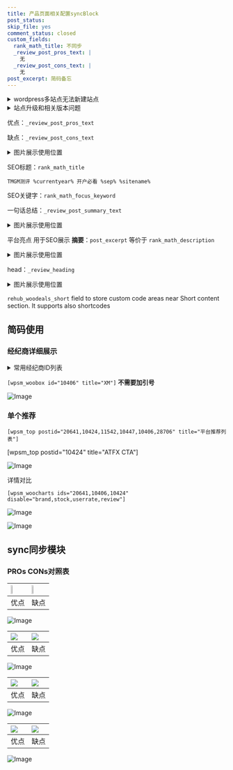 ```yaml
---
title: 产品页面相关配置syncBlock
post_status: 
skip_file: yes
comment_status: closed
custom_fields:
  rank_math_title: 不同步
  _review_post_pros_text: |
    无
  _review_post_cons_text: |
    无
post_excerpt: 简码备忘
---
```

<details><summary>wordpress多站点无法新建站点</summary>

<li>和报错需要清理cookies一样的原因</li>
<li>wp-config.php里面<code>define( 'SUBDOMAIN_INSTALL', false );//子域名安装</code></li>
<li>新建子站点是用<code>define( 'SUBDOMAIN_INSTALL', true);//子域名安装</code> 完成以后，改成<code>false</code></li>
</details>

<details><summary>站点升级和相关版本问题</summary>

<p>wordpress：5.9.9
woocommerce：7.5.1
出现问题的地方：主题选项里面>><strong>Product layout >>compact style</strong></p>
<p>如何出现没有用过的字段 导致无法保存。先导出配置 然后进行修改，后面再次恢复即可。</p>
<p>出现部分字段无法显示时，需要返回默认布局后，对产品进行保存就好了。</p>
<p></p>
</details>

优点：`_review_post_pros_text`

缺点：`_review_post_cons_text`

<details><summary>图片展示使用位置</summary>

<img src="https://prod-files-secure.s3.us-west-2.amazonaws.com/39ed1227-6d7d-4570-be36-9ccd4a2c4241/f51d3d83-55d4-4bdf-9604-f37ec77ab556/Untitled.png?X-Amz-Algorithm=AWS4-HMAC-SHA256&X-Amz-Content-Sha256=UNSIGNED-PAYLOAD&X-Amz-Credential=ASIAZI2LB466QL2WNF6H%2F20250607%2Fus-west-2%2Fs3%2Faws4_request&X-Amz-Date=20250607T045517Z&X-Amz-Expires=3600&X-Amz-Security-Token=IQoJb3JpZ2luX2VjEJP%2F%2F%2F%2F%2F%2F%2F%2F%2F%2FwEaCXVzLXdlc3QtMiJHMEUCIQC%2F6LOdOMcLzR%2BDUFBWqu%2BoS6rlC07hViQuiuVFuKG%2F9gIgLmm1v1Vusa7YTjVUxlJQlppAzJWIAgmvR76WDL0yq4Eq%2FwMIbBAAGgw2Mzc0MjMxODM4MDUiDB07igKLnTL04X%2BWhircA%2Fw%2BtxVkUMKoBBt2zg14CvwYFQcuiVA5Ru%2FmOpNkzk0JyitD8srOzzLtYHD741fnIuZEXziuLmI%2BPI7mawzXekhxg5XffmpzhvAxeHbx9Tnvc%2BnL9FsZy7f%2FBVqkdjPh8hceELyQpRmo76FYj2Mug380WyjaA%2B5aoILk9b72lwZ8QeCFDx5ePRoe0MKl09KDfZADB6jBgBb%2FTSkAznXTt9t40jMqDy1MHvRIeIzgZbhmHKyBAIBVYnTBy6DOscNUggLyCAcPbr%2B8qcOgmjpDV%2Fw9BHQ0bIWek%2BdQ%2FttVGreR4ztk8feFjqylW2%2BYHbqHfscG3ZKLf6V8rJRC92HTushhL5FreBKB%2FYExltp2ULty0RrgX3blR6%2BfzFfTe1cpiw4VdNLWcRLuMKFLGwDwTPb5eKyUDdfGUj7LidI8EdnH9z06UtSRhssanXj%2F%2BVjYPoJ5GODAwnCf%2BXnmmbOc9Kq4sByJiuq5K%2F13KNYyT0fH9J4RGtB59w0GwkSjDwreuqFQ1kWJ4XPDyzNXhhNDaFL%2Fp%2F9esDVqla4vVsX3T6U8vxXfBqVWzJGG87pfHozxJmnQOv7SH6yXLzGKjEIUuuLKp1p2ayUTmj6x3nm2GWNpQg%2F1tmcPJ2v5JNPdMLXXjsIGOqUBYR3Mh8vGeL8JLNNFq%2FxA4Yy1MC4qqEhzrFuJt2DIBHL2vtP%2BCEDIb6bJx8tCX%2Bjod9Gk4N9ZEfNd5YDGUmeqOHI0a95gnn4U6QxNyP6y66QxSLSZQdI3CXMGKSNWEhSPqbqt%2BBveoThMAc3IRaB5eg9oXdiDOsnpCL1MpzNuw%2FbUBYJTOxfFefSJC%2F5D4dXNQ2m0CKzH1mAUOOib0%2FZ3SYgH6ckD&X-Amz-Signature=72480e86f329912cb8f0ea5566c51a659f9bfba937dc62f058dc5fb559100282&X-Amz-SignedHeaders=host&x-id=GetObject" alt="Image">
</details>

SEO标题：`rank_math_title`

`TMGM测评 %currentyear% 开户必看 %sep% %sitename%`

SEO关键字：`rank_math_focus_keyword`

一句话总结：`_review_post_summary_text`

<details><summary>图片展示使用位置</summary>

<img src="https://prod-files-secure.s3.us-west-2.amazonaws.com/39ed1227-6d7d-4570-be36-9ccd4a2c4241/4b96a922-296c-4f4e-8630-d1c870cbce01/Untitled.png?X-Amz-Algorithm=AWS4-HMAC-SHA256&X-Amz-Content-Sha256=UNSIGNED-PAYLOAD&X-Amz-Credential=ASIAZI2LB4667ZUOHLZR%2F20250607%2Fus-west-2%2Fs3%2Faws4_request&X-Amz-Date=20250607T045518Z&X-Amz-Expires=3600&X-Amz-Security-Token=IQoJb3JpZ2luX2VjEJP%2F%2F%2F%2F%2F%2F%2F%2F%2F%2FwEaCXVzLXdlc3QtMiJHMEUCIFkmgqJGRO%2F3HVufWMhtO2V2XG32VhOnQdLIOmqwas%2BlAiEAvjBmIZwlsyucJy7L3Bgki%2BXEycehGcgJWfHfG3eSkYAq%2FwMIbBAAGgw2Mzc0MjMxODM4MDUiDGgv7Gwv1CxgxbR2HSrcA2B3qRmY70QPD%2BmvOa1F9k5zJDfkHUmtE9nFcwT%2FMV19%2FxVmJ%2BbG2LoecfHvc5tIrrVCIb7WAK7fKaK9rx9hd9s%2F%2BguLYfDrphnZA3yHw2nGNa6nyxrQKQlu6sEVWPSAiTBu3KLVn7bj7IWwx9u2jkiqEXorKdUderf8BeJnO0qNX07xfaaJgy3e%2By3fKX8FAMYHLw9qwYQJDfjFQRvAHF8obDIP7NoGmPoCk9H4HU1fwVXqW2r3XgFtSK9lqwLNnpKZz%2B5qJyV4fVbx9sUxboAgQ%2Bx0R4zrBLtOmA%2Fydx10jlyedVh15JJr1PXp0%2BW5jIL2qhQH0W%2Fv41Dvplfr1T2Z7NeR5c97aLLLAritY1gzZl9%2FZFlAohc8J049hyqDwwPWk5H3dI4Ghp1xZ5eE38lsub3V6QxhwVNXCSIP%2BkojtCZmuao8M2xCy%2FoNr59HQSl6XCOsO86pJqH%2FPj4L14aq%2F%2Fy%2BdQ8GUjnyqmyvhenAaJDlYsF1HHSECkAhXpkdaBXATU9gH2JpWVsHADhJ31fKV33mCmkxKPhNV8g50jyB%2Bjz8NJZI56hGyWqYEckIufst0UHXjdvE0ZWMwQMzJkH901PhL7b1aCefHi9iPJ7pmIjRSXQcrTN%2FGC5TMIjXjsIGOqUBxg1z30Uz3B8UCKqP5ktV28SReCivnfIwl%2FeyKfRrKPcYY5qldbXbrzYGsKmYRUXc98PMFg9e22%2FurzDJ89v6stx%2B7oZi7z5LTEZVxKDfXQS9FFiQU6IpStXWipl64L6jAAjdyoCo2HU%2FkSPScZ3POv1ORUBucw4JK2SsQqSlMP4P%2BwCc9qmQpMNHC%2B1tLmWlz2vwwvIdaQ83qRV8ogEh6nF4wPrd&X-Amz-Signature=8463e1df9030111f5490048e810b887ef96e1f91b321fed725e384a0c95a6410&X-Amz-SignedHeaders=host&x-id=GetObject" alt="Image">
</details>

平台亮点 用于SEO展示 **摘要**：`post_excerpt`  等价于 `rank_math_description`

<details><summary>图片展示使用位置</summary>

<img src="https://prod-files-secure.s3.us-west-2.amazonaws.com/39ed1227-6d7d-4570-be36-9ccd4a2c4241/1ee11f63-b60a-4dfe-a7a7-d58ff23b5d88/Untitled.png?X-Amz-Algorithm=AWS4-HMAC-SHA256&X-Amz-Content-Sha256=UNSIGNED-PAYLOAD&X-Amz-Credential=ASIAZI2LB4663DDYWKEC%2F20250607%2Fus-west-2%2Fs3%2Faws4_request&X-Amz-Date=20250607T045518Z&X-Amz-Expires=3600&X-Amz-Security-Token=IQoJb3JpZ2luX2VjEJP%2F%2F%2F%2F%2F%2F%2F%2F%2F%2FwEaCXVzLXdlc3QtMiJGMEQCICXGx77i20DXWn37G3NPL%2Fg8RC0Xu1DHvfA41YEd1Vh9AiAqD2rw%2FZ6ImlKTt2FChCYOVlLGFgD8mLiz8n9ttarN7yr%2FAwhsEAAaDDYzNzQyMzE4MzgwNSIMWPpyxb%2BMaxHveLuhKtwDXoCZ0npGzind8XIOJQJt5HJqZ%2FcwSWpixVaSLFjcLZ0d7hO3d%2FOV2SMZbqgOIms0x2YQecfKsK5MfgdDCpWBtQ7Wlv5WbEiTaD95n1aj0k5UM0hpYy0SQ%2BqCN0bcFOV7n%2Fb6RaXl6l0UfLXrt%2Frhyz5tDDUlpu%2FFtBvrB%2FSTfBE2xAnipniPbAxHL4Kqnp3hhrR0C7hkPSm6Vb08zLtq3w%2BTDuyw2muNDOCSleXVR4RLAZuyaT6NayfVGrFmmNXTDJ4KiYxyXS7RGBr%2BZczt8XvDqO8%2BZVwFmGD5J6Qdgqr%2Fk8bzwqUCFjpy%2FxVqKNCI4GhYLnq1xO28NnZOD8xO9lkw3SdDTlG%2Bejw13WN8bEU4zFmy8ybMvd0bOmBWfnfVW%2BtJAHJ49S6iqhgWquSnFj5sDwFveB3AwO4CkNQ3wJyJF1ARZAylPDE4DMQS%2FLwe4yaPQbnqtJ0m8S3TymK03T1nphT6tVGYrdUOwYULDKh94bPz7M%2Fwu9%2BO3swCWKesMNmMVTDpEJ5GroBXp5z2%2FJMPtNU859KN33c5C54wWr3czrpX2idZLZjLHYjIHcTpIuI6MxFwmfkZ2Fvnu3AY6XC1kY%2FFMqf9PuqfgGpHwIXYbDkzSoRootX1bzww%2BtaOwgY6pgEO9bFKerqixdc7zDOwzsFQ5M40PgJrSPuka5CUA2bCtHbz9L2T%2FBbvrYJyOmIBD5mlg5HHo61vSm6Qs8jOw9XEXfwogQP4G7nlBmw8MaiFK0mtddA9W%2BCopK%2FWjyVWZyQ%2B%2F4oHMmyoP6ApyfAC1Asf3nyuibvIfhKbZxAZUDxeuHSbkyC%2Fb%2FJuhsAwzIyA%2F6sB%2FXzPSAGAD2jEhYXYjhai6rDYpo2v&X-Amz-Signature=ce7b9b3b3ac9592d5309f8d7ad491fe14c0d5ee944b5a7c32454f83da10cde9b&X-Amz-SignedHeaders=host&x-id=GetObject" alt="Image">
<img src="https://prod-files-secure.s3.us-west-2.amazonaws.com/39ed1227-6d7d-4570-be36-9ccd4a2c4241/ad4118b5-78d8-4fbe-801e-3b29b5d99c01/Untitled.png?X-Amz-Algorithm=AWS4-HMAC-SHA256&X-Amz-Content-Sha256=UNSIGNED-PAYLOAD&X-Amz-Credential=ASIAZI2LB4663DDYWKEC%2F20250607%2Fus-west-2%2Fs3%2Faws4_request&X-Amz-Date=20250607T045518Z&X-Amz-Expires=3600&X-Amz-Security-Token=IQoJb3JpZ2luX2VjEJP%2F%2F%2F%2F%2F%2F%2F%2F%2F%2FwEaCXVzLXdlc3QtMiJGMEQCICXGx77i20DXWn37G3NPL%2Fg8RC0Xu1DHvfA41YEd1Vh9AiAqD2rw%2FZ6ImlKTt2FChCYOVlLGFgD8mLiz8n9ttarN7yr%2FAwhsEAAaDDYzNzQyMzE4MzgwNSIMWPpyxb%2BMaxHveLuhKtwDXoCZ0npGzind8XIOJQJt5HJqZ%2FcwSWpixVaSLFjcLZ0d7hO3d%2FOV2SMZbqgOIms0x2YQecfKsK5MfgdDCpWBtQ7Wlv5WbEiTaD95n1aj0k5UM0hpYy0SQ%2BqCN0bcFOV7n%2Fb6RaXl6l0UfLXrt%2Frhyz5tDDUlpu%2FFtBvrB%2FSTfBE2xAnipniPbAxHL4Kqnp3hhrR0C7hkPSm6Vb08zLtq3w%2BTDuyw2muNDOCSleXVR4RLAZuyaT6NayfVGrFmmNXTDJ4KiYxyXS7RGBr%2BZczt8XvDqO8%2BZVwFmGD5J6Qdgqr%2Fk8bzwqUCFjpy%2FxVqKNCI4GhYLnq1xO28NnZOD8xO9lkw3SdDTlG%2Bejw13WN8bEU4zFmy8ybMvd0bOmBWfnfVW%2BtJAHJ49S6iqhgWquSnFj5sDwFveB3AwO4CkNQ3wJyJF1ARZAylPDE4DMQS%2FLwe4yaPQbnqtJ0m8S3TymK03T1nphT6tVGYrdUOwYULDKh94bPz7M%2Fwu9%2BO3swCWKesMNmMVTDpEJ5GroBXp5z2%2FJMPtNU859KN33c5C54wWr3czrpX2idZLZjLHYjIHcTpIuI6MxFwmfkZ2Fvnu3AY6XC1kY%2FFMqf9PuqfgGpHwIXYbDkzSoRootX1bzww%2BtaOwgY6pgEO9bFKerqixdc7zDOwzsFQ5M40PgJrSPuka5CUA2bCtHbz9L2T%2FBbvrYJyOmIBD5mlg5HHo61vSm6Qs8jOw9XEXfwogQP4G7nlBmw8MaiFK0mtddA9W%2BCopK%2FWjyVWZyQ%2B%2F4oHMmyoP6ApyfAC1Asf3nyuibvIfhKbZxAZUDxeuHSbkyC%2Fb%2FJuhsAwzIyA%2F6sB%2FXzPSAGAD2jEhYXYjhai6rDYpo2v&X-Amz-Signature=757302e34ea715ce48d6c04e1cbe38ffb65192eda6d11f582897603c2d751f8b&X-Amz-SignedHeaders=host&x-id=GetObject" alt="Image">
<img src="https://prod-files-secure.s3.us-west-2.amazonaws.com/39ed1227-6d7d-4570-be36-9ccd4a2c4241/a38cf7c9-a79c-4b64-9e94-13589fe0758b/Untitled.png?X-Amz-Algorithm=AWS4-HMAC-SHA256&X-Amz-Content-Sha256=UNSIGNED-PAYLOAD&X-Amz-Credential=ASIAZI2LB4663DDYWKEC%2F20250607%2Fus-west-2%2Fs3%2Faws4_request&X-Amz-Date=20250607T045518Z&X-Amz-Expires=3600&X-Amz-Security-Token=IQoJb3JpZ2luX2VjEJP%2F%2F%2F%2F%2F%2F%2F%2F%2F%2FwEaCXVzLXdlc3QtMiJGMEQCICXGx77i20DXWn37G3NPL%2Fg8RC0Xu1DHvfA41YEd1Vh9AiAqD2rw%2FZ6ImlKTt2FChCYOVlLGFgD8mLiz8n9ttarN7yr%2FAwhsEAAaDDYzNzQyMzE4MzgwNSIMWPpyxb%2BMaxHveLuhKtwDXoCZ0npGzind8XIOJQJt5HJqZ%2FcwSWpixVaSLFjcLZ0d7hO3d%2FOV2SMZbqgOIms0x2YQecfKsK5MfgdDCpWBtQ7Wlv5WbEiTaD95n1aj0k5UM0hpYy0SQ%2BqCN0bcFOV7n%2Fb6RaXl6l0UfLXrt%2Frhyz5tDDUlpu%2FFtBvrB%2FSTfBE2xAnipniPbAxHL4Kqnp3hhrR0C7hkPSm6Vb08zLtq3w%2BTDuyw2muNDOCSleXVR4RLAZuyaT6NayfVGrFmmNXTDJ4KiYxyXS7RGBr%2BZczt8XvDqO8%2BZVwFmGD5J6Qdgqr%2Fk8bzwqUCFjpy%2FxVqKNCI4GhYLnq1xO28NnZOD8xO9lkw3SdDTlG%2Bejw13WN8bEU4zFmy8ybMvd0bOmBWfnfVW%2BtJAHJ49S6iqhgWquSnFj5sDwFveB3AwO4CkNQ3wJyJF1ARZAylPDE4DMQS%2FLwe4yaPQbnqtJ0m8S3TymK03T1nphT6tVGYrdUOwYULDKh94bPz7M%2Fwu9%2BO3swCWKesMNmMVTDpEJ5GroBXp5z2%2FJMPtNU859KN33c5C54wWr3czrpX2idZLZjLHYjIHcTpIuI6MxFwmfkZ2Fvnu3AY6XC1kY%2FFMqf9PuqfgGpHwIXYbDkzSoRootX1bzww%2BtaOwgY6pgEO9bFKerqixdc7zDOwzsFQ5M40PgJrSPuka5CUA2bCtHbz9L2T%2FBbvrYJyOmIBD5mlg5HHo61vSm6Qs8jOw9XEXfwogQP4G7nlBmw8MaiFK0mtddA9W%2BCopK%2FWjyVWZyQ%2B%2F4oHMmyoP6ApyfAC1Asf3nyuibvIfhKbZxAZUDxeuHSbkyC%2Fb%2FJuhsAwzIyA%2F6sB%2FXzPSAGAD2jEhYXYjhai6rDYpo2v&X-Amz-Signature=e4b406c8862835db08349e26bc7d6b6eee01c108d4bbeffd5cc25adb745bafea&X-Amz-SignedHeaders=host&x-id=GetObject" alt="Image">
<img src="https://prod-files-secure.s3.us-west-2.amazonaws.com/39ed1227-6d7d-4570-be36-9ccd4a2c4241/7da6fc1e-d2ac-42ae-8c75-cb5749aa18f6/Untitled.png?X-Amz-Algorithm=AWS4-HMAC-SHA256&X-Amz-Content-Sha256=UNSIGNED-PAYLOAD&X-Amz-Credential=ASIAZI2LB4663DDYWKEC%2F20250607%2Fus-west-2%2Fs3%2Faws4_request&X-Amz-Date=20250607T045518Z&X-Amz-Expires=3600&X-Amz-Security-Token=IQoJb3JpZ2luX2VjEJP%2F%2F%2F%2F%2F%2F%2F%2F%2F%2FwEaCXVzLXdlc3QtMiJGMEQCICXGx77i20DXWn37G3NPL%2Fg8RC0Xu1DHvfA41YEd1Vh9AiAqD2rw%2FZ6ImlKTt2FChCYOVlLGFgD8mLiz8n9ttarN7yr%2FAwhsEAAaDDYzNzQyMzE4MzgwNSIMWPpyxb%2BMaxHveLuhKtwDXoCZ0npGzind8XIOJQJt5HJqZ%2FcwSWpixVaSLFjcLZ0d7hO3d%2FOV2SMZbqgOIms0x2YQecfKsK5MfgdDCpWBtQ7Wlv5WbEiTaD95n1aj0k5UM0hpYy0SQ%2BqCN0bcFOV7n%2Fb6RaXl6l0UfLXrt%2Frhyz5tDDUlpu%2FFtBvrB%2FSTfBE2xAnipniPbAxHL4Kqnp3hhrR0C7hkPSm6Vb08zLtq3w%2BTDuyw2muNDOCSleXVR4RLAZuyaT6NayfVGrFmmNXTDJ4KiYxyXS7RGBr%2BZczt8XvDqO8%2BZVwFmGD5J6Qdgqr%2Fk8bzwqUCFjpy%2FxVqKNCI4GhYLnq1xO28NnZOD8xO9lkw3SdDTlG%2Bejw13WN8bEU4zFmy8ybMvd0bOmBWfnfVW%2BtJAHJ49S6iqhgWquSnFj5sDwFveB3AwO4CkNQ3wJyJF1ARZAylPDE4DMQS%2FLwe4yaPQbnqtJ0m8S3TymK03T1nphT6tVGYrdUOwYULDKh94bPz7M%2Fwu9%2BO3swCWKesMNmMVTDpEJ5GroBXp5z2%2FJMPtNU859KN33c5C54wWr3czrpX2idZLZjLHYjIHcTpIuI6MxFwmfkZ2Fvnu3AY6XC1kY%2FFMqf9PuqfgGpHwIXYbDkzSoRootX1bzww%2BtaOwgY6pgEO9bFKerqixdc7zDOwzsFQ5M40PgJrSPuka5CUA2bCtHbz9L2T%2FBbvrYJyOmIBD5mlg5HHo61vSm6Qs8jOw9XEXfwogQP4G7nlBmw8MaiFK0mtddA9W%2BCopK%2FWjyVWZyQ%2B%2F4oHMmyoP6ApyfAC1Asf3nyuibvIfhKbZxAZUDxeuHSbkyC%2Fb%2FJuhsAwzIyA%2F6sB%2FXzPSAGAD2jEhYXYjhai6rDYpo2v&X-Amz-Signature=55e074353ad702911cf5f53a622627f7ddacc377bb7c67a3d63309fa5ffaebe3&X-Amz-SignedHeaders=host&x-id=GetObject" alt="Image">
<img src="https://prod-files-secure.s3.us-west-2.amazonaws.com/39ed1227-6d7d-4570-be36-9ccd4a2c4241/7e97f40a-eaee-47f5-b2f9-475f96808fa7/Untitled.png?X-Amz-Algorithm=AWS4-HMAC-SHA256&X-Amz-Content-Sha256=UNSIGNED-PAYLOAD&X-Amz-Credential=ASIAZI2LB4663DDYWKEC%2F20250607%2Fus-west-2%2Fs3%2Faws4_request&X-Amz-Date=20250607T045518Z&X-Amz-Expires=3600&X-Amz-Security-Token=IQoJb3JpZ2luX2VjEJP%2F%2F%2F%2F%2F%2F%2F%2F%2F%2FwEaCXVzLXdlc3QtMiJGMEQCICXGx77i20DXWn37G3NPL%2Fg8RC0Xu1DHvfA41YEd1Vh9AiAqD2rw%2FZ6ImlKTt2FChCYOVlLGFgD8mLiz8n9ttarN7yr%2FAwhsEAAaDDYzNzQyMzE4MzgwNSIMWPpyxb%2BMaxHveLuhKtwDXoCZ0npGzind8XIOJQJt5HJqZ%2FcwSWpixVaSLFjcLZ0d7hO3d%2FOV2SMZbqgOIms0x2YQecfKsK5MfgdDCpWBtQ7Wlv5WbEiTaD95n1aj0k5UM0hpYy0SQ%2BqCN0bcFOV7n%2Fb6RaXl6l0UfLXrt%2Frhyz5tDDUlpu%2FFtBvrB%2FSTfBE2xAnipniPbAxHL4Kqnp3hhrR0C7hkPSm6Vb08zLtq3w%2BTDuyw2muNDOCSleXVR4RLAZuyaT6NayfVGrFmmNXTDJ4KiYxyXS7RGBr%2BZczt8XvDqO8%2BZVwFmGD5J6Qdgqr%2Fk8bzwqUCFjpy%2FxVqKNCI4GhYLnq1xO28NnZOD8xO9lkw3SdDTlG%2Bejw13WN8bEU4zFmy8ybMvd0bOmBWfnfVW%2BtJAHJ49S6iqhgWquSnFj5sDwFveB3AwO4CkNQ3wJyJF1ARZAylPDE4DMQS%2FLwe4yaPQbnqtJ0m8S3TymK03T1nphT6tVGYrdUOwYULDKh94bPz7M%2Fwu9%2BO3swCWKesMNmMVTDpEJ5GroBXp5z2%2FJMPtNU859KN33c5C54wWr3czrpX2idZLZjLHYjIHcTpIuI6MxFwmfkZ2Fvnu3AY6XC1kY%2FFMqf9PuqfgGpHwIXYbDkzSoRootX1bzww%2BtaOwgY6pgEO9bFKerqixdc7zDOwzsFQ5M40PgJrSPuka5CUA2bCtHbz9L2T%2FBbvrYJyOmIBD5mlg5HHo61vSm6Qs8jOw9XEXfwogQP4G7nlBmw8MaiFK0mtddA9W%2BCopK%2FWjyVWZyQ%2B%2F4oHMmyoP6ApyfAC1Asf3nyuibvIfhKbZxAZUDxeuHSbkyC%2Fb%2FJuhsAwzIyA%2F6sB%2FXzPSAGAD2jEhYXYjhai6rDYpo2v&X-Amz-Signature=fe3fe2d3ea8aa52e3b3d415a499c52654f7e6a965787c51efabece5b7a1ca8cb&X-Amz-SignedHeaders=host&x-id=GetObject" alt="Image">
</details>

head：`_review_heading`

<details><summary>图片展示使用位置</summary>

<img src="https://prod-files-secure.s3.us-west-2.amazonaws.com/39ed1227-6d7d-4570-be36-9ccd4a2c4241/3a4650ad-9887-415c-889a-edd51fa54f27/Untitled.png?X-Amz-Algorithm=AWS4-HMAC-SHA256&X-Amz-Content-Sha256=UNSIGNED-PAYLOAD&X-Amz-Credential=ASIAZI2LB466THOYVK7K%2F20250607%2Fus-west-2%2Fs3%2Faws4_request&X-Amz-Date=20250607T045519Z&X-Amz-Expires=3600&X-Amz-Security-Token=IQoJb3JpZ2luX2VjEJP%2F%2F%2F%2F%2F%2F%2F%2F%2F%2FwEaCXVzLXdlc3QtMiJHMEUCIQDztR4vzhA%2FTvZnaBKv0K7pU%2FFHSxpWlgApkc%2F4tHl3ZAIgOIq1ZC%2BzDz7wh7LezRcAPdbfrr3kMxcJf8shv9MW8wkq%2FwMIbBAAGgw2Mzc0MjMxODM4MDUiDMtjhLJTYLgA3V7xfSrcAz5fuVWhPXBX8ck2e2bX2WSV%2Bk6qAZU7S4rjoetFvWMV3yZgz4nA%2Br8sjG3E3nhqKNI3v9eV2%2FOHU4qG6KGZ8A22HA2WNB7s095wbMq71NRILp0WRZWu8cXkdsN2UcgyrZLg5gzLcYyYKmAbNZr3g8B%2FBxh6xE7eAkRMePG4VfD7nfmuJ%2BCk0kddXl4AQpzbHbrhphVSm%2BOMbebrF0%2BATJ8g5nkfcHjHwWs%2F%2BoMIdlPXfCywUbL28E0AZxaDwwWWS8l%2BsgQutebOdVdZB80LmyN5PAxNetV53dNA8e%2FdvVywR8M%2B0GCzG2W4H62NFK%2FD8A3uuVVHfeBYDayHM8E609DjSYPRHxcQ87vtz%2Fcf%2B4fBDXikNvb0mIjrL%2ByOyQJfnh%2FzumQNOSIgoEAJ6VPr8MRaFXiKH3kcaZmSOEfNs2J%2Bv8hJN6A%2BKStr2%2FYwlTC0sY3VPV2WHAU6BOeZo8zRoh38yI85GLAyjhgfTZ6yat6ApdyhwvQx9NqVnYirLzyAx%2FF%2FRMDBa%2BC9GLMUD8zuH2ktlZ1fMIKc2f5cupMemwmz%2B4ji7cKVoZsGPx2LtqZPzwvp18lb6LJ%2ByV6BJYICeEew%2BFnK%2FCGa5LuGXy85DzJBpRt9B7%2FqLpEdSUEvMPrWjsIGOqUByiYMJ1hfksFt%2FD1i4g3QSOke5anIet%2BD3iA9A4SflMDczNA1GSjKx3zbG8ms%2FrB99ygkzC%2BwWfsy5d%2Fm%2BJgqsTIjaWMv1VIfjdrOhvkE0GOR2Ls1my5Kw4BMNzCl8n3AJjkdyNB9xeQOtLdN0N1zsVHXvKGr6gHjyJK0jfOwABuT2tMb9n40tKI8FfdY1nAeN1rKoIUgvDZ4wXJVyim07FVRuvMe&X-Amz-Signature=71e773e72e1693561e891918bc0178887c299463465e274782fa9e9b9b5a08e0&X-Amz-SignedHeaders=host&x-id=GetObject" alt="Image">
</details>

`rehub_woodeals_short`	field to store custom code areas near Short content section. It supports also shortcodes



## 简码使用

### 经纪商详细展示

<details><summary>常用经纪商ID列表</summary>

<pre><code class="php">嘉盛 ===> 20641  [wpsm_woobox id="20641" title="嘉盛"]
易信easymarkets ===> 11542  [wpsm_woobox id="11542" title="易信easymarkets"]
ATFX外汇 ===> 10424  [wpsm_woobox id="10424" title="ATFX"]
XM ===> 10406  [wpsm_woobox id="10406" title="XM"]
TMGM ===> 29622  [wpsm_woobox id="29622" title="TMGM"]
HYCM ===> 10447  [wpsm_woobox id="10447" title="HYCM"]
fpmarkets澳福外汇 ===> 20639  [wpsm_woobox id="20639" title="fpmarkets澳福外汇"]</code></pre>
</details>

`[wpsm_woobox id="10406" title="XM"]` **不需要加引号**

![Image](https://prod-files-secure.s3.us-west-2.amazonaws.com/39ed1227-6d7d-4570-be36-9ccd4a2c4241/4f898f9d-0fa7-4e43-acd3-ac6bc7be575a/Untitled.png?X-Amz-Algorithm=AWS4-HMAC-SHA256&X-Amz-Content-Sha256=UNSIGNED-PAYLOAD&X-Amz-Credential=ASIAZI2LB466VCZJ2GPR%2F20250607%2Fus-west-2%2Fs3%2Faws4_request&X-Amz-Date=20250607T045516Z&X-Amz-Expires=3600&X-Amz-Security-Token=IQoJb3JpZ2luX2VjEJT%2F%2F%2F%2F%2F%2F%2F%2F%2F%2FwEaCXVzLXdlc3QtMiJGMEQCIFnxUr3FGM%2FtebQJJbe93Oh0s3LfLpO7AuzPYvV8oGeeAiBw0A0qVjm%2Fqn31EUZOYD%2BS8oBvHc4eC0UJpD9A95MGpCr%2FAwhtEAAaDDYzNzQyMzE4MzgwNSIM6AAprhl0oPf0Q7nnKtwDuif0urm2y1uA%2BuitHPn3EGHe4ur2elMVHfGZiigdzMzmVDKE8CyMXqCX%2FX1e4vtUF%2BI22ek1IC7yZC3S8VzJ9Bv%2FLPCqQMf16%2FsCi3e9oNAGnQp6bK0BThzNS0gMm9dSmuH9Pg9KsxSs4MTBXww%2FOIbkm%2Fy%2Bobhx28lojYzPrgwQJY9IUo01xhZ3kXhV%2FN5K0j27fqfKIUnsxJHVIGi1D%2Bq28Ld0eASXYug3CXKT0MzhTpXXL3a5bwnEK9UFbXHsG%2BHb4nLE3m5Ep2R84DVpIU720IO3BDVdF4WOU%2BzMtdm0xwTZ3qJBpnq%2BF79h9cO2pLpS9yRKmd5Nttw24Xf49wpJsVu9Nshzs8fcOCL3%2FGJfQQ4Qsi%2BOdEtwZrG0U4bsCY7G4Tz%2FUmyDAIgu3Po3daEwqUT3LjbPZFlZxF6XxbpFvNlnE4JQDyZo8VCZZTxlqtIfRnySUzj%2FpCoq8N0yYRCHoIDu%2FwjSGZAlqBEqCzhEiLww7TfConjW8cHn%2FO5%2FBED1uTAMJlVDKOQ5jlcCOg9bu8VjPvp7wHTVsDeda1GjN0YReERT2rxDWSPZRYVHy88wnuIKg1mMPReXgwdFEliHhXSetmZgEms6S1vl7L9DSzkrROLIiyXzSOwwxOWOwgY6pgGp27G1D0v92WUQq%2BaPo9PbHSR%2BVdpoDJ5JGhqpGsgMZJF8RShSFxO7HjYPzwmHJLdM0%2B04YrZSeoI2MY%2BtjfWGh0NFjZkgPeXRce9LP6ZUcLhJtb%2BCSfxexv2u3PE1BKudtLR%2F5%2FqDL%2FRKmxiDUthzrFk6e6i2tdrWdPYF2vPkvMumlmF7fw8LNj8MTa70fSr1nHjNFjYUyZqMFq2mpmiPBfiqy1Ne&X-Amz-Signature=a22eb91ee0b78548eb16c37f8182f1bb21598df55b7edc74f18d748160b1bd45&X-Amz-SignedHeaders=host&x-id=GetObject)

### 单个推荐
`[wpsm_top postid="20641,10424,11542,10447,10406,28706" title="平台推荐列表"]`

[wpsm_top postid="10424" title="ATFX CTA"]

![Image](https://prod-files-secure.s3.us-west-2.amazonaws.com/39ed1227-6d7d-4570-be36-9ccd4a2c4241/5ac620dc-51a8-48b6-b55d-91f47299193c/Untitled.png?X-Amz-Algorithm=AWS4-HMAC-SHA256&X-Amz-Content-Sha256=UNSIGNED-PAYLOAD&X-Amz-Credential=ASIAZI2LB466VCZJ2GPR%2F20250607%2Fus-west-2%2Fs3%2Faws4_request&X-Amz-Date=20250607T045516Z&X-Amz-Expires=3600&X-Amz-Security-Token=IQoJb3JpZ2luX2VjEJT%2F%2F%2F%2F%2F%2F%2F%2F%2F%2FwEaCXVzLXdlc3QtMiJGMEQCIFnxUr3FGM%2FtebQJJbe93Oh0s3LfLpO7AuzPYvV8oGeeAiBw0A0qVjm%2Fqn31EUZOYD%2BS8oBvHc4eC0UJpD9A95MGpCr%2FAwhtEAAaDDYzNzQyMzE4MzgwNSIM6AAprhl0oPf0Q7nnKtwDuif0urm2y1uA%2BuitHPn3EGHe4ur2elMVHfGZiigdzMzmVDKE8CyMXqCX%2FX1e4vtUF%2BI22ek1IC7yZC3S8VzJ9Bv%2FLPCqQMf16%2FsCi3e9oNAGnQp6bK0BThzNS0gMm9dSmuH9Pg9KsxSs4MTBXww%2FOIbkm%2Fy%2Bobhx28lojYzPrgwQJY9IUo01xhZ3kXhV%2FN5K0j27fqfKIUnsxJHVIGi1D%2Bq28Ld0eASXYug3CXKT0MzhTpXXL3a5bwnEK9UFbXHsG%2BHb4nLE3m5Ep2R84DVpIU720IO3BDVdF4WOU%2BzMtdm0xwTZ3qJBpnq%2BF79h9cO2pLpS9yRKmd5Nttw24Xf49wpJsVu9Nshzs8fcOCL3%2FGJfQQ4Qsi%2BOdEtwZrG0U4bsCY7G4Tz%2FUmyDAIgu3Po3daEwqUT3LjbPZFlZxF6XxbpFvNlnE4JQDyZo8VCZZTxlqtIfRnySUzj%2FpCoq8N0yYRCHoIDu%2FwjSGZAlqBEqCzhEiLww7TfConjW8cHn%2FO5%2FBED1uTAMJlVDKOQ5jlcCOg9bu8VjPvp7wHTVsDeda1GjN0YReERT2rxDWSPZRYVHy88wnuIKg1mMPReXgwdFEliHhXSetmZgEms6S1vl7L9DSzkrROLIiyXzSOwwxOWOwgY6pgGp27G1D0v92WUQq%2BaPo9PbHSR%2BVdpoDJ5JGhqpGsgMZJF8RShSFxO7HjYPzwmHJLdM0%2B04YrZSeoI2MY%2BtjfWGh0NFjZkgPeXRce9LP6ZUcLhJtb%2BCSfxexv2u3PE1BKudtLR%2F5%2FqDL%2FRKmxiDUthzrFk6e6i2tdrWdPYF2vPkvMumlmF7fw8LNj8MTa70fSr1nHjNFjYUyZqMFq2mpmiPBfiqy1Ne&X-Amz-Signature=20d2c39e53d0aebf432ad76f9fa7a8fe84432e8b27e74bec56d9fd1511c3aab5&X-Amz-SignedHeaders=host&x-id=GetObject)

详情对比

`[wpsm_woocharts ids="20641,10406,10424" disable="brand,stock,userrate,review"]`

![Image](https://prod-files-secure.s3.us-west-2.amazonaws.com/39ed1227-6d7d-4570-be36-9ccd4a2c4241/bf3ba45f-b9f3-4295-8aef-b4a495fd25f4/Untitled.png?X-Amz-Algorithm=AWS4-HMAC-SHA256&X-Amz-Content-Sha256=UNSIGNED-PAYLOAD&X-Amz-Credential=ASIAZI2LB466VCZJ2GPR%2F20250607%2Fus-west-2%2Fs3%2Faws4_request&X-Amz-Date=20250607T045516Z&X-Amz-Expires=3600&X-Amz-Security-Token=IQoJb3JpZ2luX2VjEJT%2F%2F%2F%2F%2F%2F%2F%2F%2F%2FwEaCXVzLXdlc3QtMiJGMEQCIFnxUr3FGM%2FtebQJJbe93Oh0s3LfLpO7AuzPYvV8oGeeAiBw0A0qVjm%2Fqn31EUZOYD%2BS8oBvHc4eC0UJpD9A95MGpCr%2FAwhtEAAaDDYzNzQyMzE4MzgwNSIM6AAprhl0oPf0Q7nnKtwDuif0urm2y1uA%2BuitHPn3EGHe4ur2elMVHfGZiigdzMzmVDKE8CyMXqCX%2FX1e4vtUF%2BI22ek1IC7yZC3S8VzJ9Bv%2FLPCqQMf16%2FsCi3e9oNAGnQp6bK0BThzNS0gMm9dSmuH9Pg9KsxSs4MTBXww%2FOIbkm%2Fy%2Bobhx28lojYzPrgwQJY9IUo01xhZ3kXhV%2FN5K0j27fqfKIUnsxJHVIGi1D%2Bq28Ld0eASXYug3CXKT0MzhTpXXL3a5bwnEK9UFbXHsG%2BHb4nLE3m5Ep2R84DVpIU720IO3BDVdF4WOU%2BzMtdm0xwTZ3qJBpnq%2BF79h9cO2pLpS9yRKmd5Nttw24Xf49wpJsVu9Nshzs8fcOCL3%2FGJfQQ4Qsi%2BOdEtwZrG0U4bsCY7G4Tz%2FUmyDAIgu3Po3daEwqUT3LjbPZFlZxF6XxbpFvNlnE4JQDyZo8VCZZTxlqtIfRnySUzj%2FpCoq8N0yYRCHoIDu%2FwjSGZAlqBEqCzhEiLww7TfConjW8cHn%2FO5%2FBED1uTAMJlVDKOQ5jlcCOg9bu8VjPvp7wHTVsDeda1GjN0YReERT2rxDWSPZRYVHy88wnuIKg1mMPReXgwdFEliHhXSetmZgEms6S1vl7L9DSzkrROLIiyXzSOwwxOWOwgY6pgGp27G1D0v92WUQq%2BaPo9PbHSR%2BVdpoDJ5JGhqpGsgMZJF8RShSFxO7HjYPzwmHJLdM0%2B04YrZSeoI2MY%2BtjfWGh0NFjZkgPeXRce9LP6ZUcLhJtb%2BCSfxexv2u3PE1BKudtLR%2F5%2FqDL%2FRKmxiDUthzrFk6e6i2tdrWdPYF2vPkvMumlmF7fw8LNj8MTa70fSr1nHjNFjYUyZqMFq2mpmiPBfiqy1Ne&X-Amz-Signature=52b8d8169fa718d5864dd8c346bb6b611a49c67f42b7fba654f2fa9b7db2450d&X-Amz-SignedHeaders=host&x-id=GetObject)

![Image](https://prod-files-secure.s3.us-west-2.amazonaws.com/39ed1227-6d7d-4570-be36-9ccd4a2c4241/30bc56ef-f383-4b48-9768-2ebc9e436ec0/Untitled.png?X-Amz-Algorithm=AWS4-HMAC-SHA256&X-Amz-Content-Sha256=UNSIGNED-PAYLOAD&X-Amz-Credential=ASIAZI2LB466VCZJ2GPR%2F20250607%2Fus-west-2%2Fs3%2Faws4_request&X-Amz-Date=20250607T045516Z&X-Amz-Expires=3600&X-Amz-Security-Token=IQoJb3JpZ2luX2VjEJT%2F%2F%2F%2F%2F%2F%2F%2F%2F%2FwEaCXVzLXdlc3QtMiJGMEQCIFnxUr3FGM%2FtebQJJbe93Oh0s3LfLpO7AuzPYvV8oGeeAiBw0A0qVjm%2Fqn31EUZOYD%2BS8oBvHc4eC0UJpD9A95MGpCr%2FAwhtEAAaDDYzNzQyMzE4MzgwNSIM6AAprhl0oPf0Q7nnKtwDuif0urm2y1uA%2BuitHPn3EGHe4ur2elMVHfGZiigdzMzmVDKE8CyMXqCX%2FX1e4vtUF%2BI22ek1IC7yZC3S8VzJ9Bv%2FLPCqQMf16%2FsCi3e9oNAGnQp6bK0BThzNS0gMm9dSmuH9Pg9KsxSs4MTBXww%2FOIbkm%2Fy%2Bobhx28lojYzPrgwQJY9IUo01xhZ3kXhV%2FN5K0j27fqfKIUnsxJHVIGi1D%2Bq28Ld0eASXYug3CXKT0MzhTpXXL3a5bwnEK9UFbXHsG%2BHb4nLE3m5Ep2R84DVpIU720IO3BDVdF4WOU%2BzMtdm0xwTZ3qJBpnq%2BF79h9cO2pLpS9yRKmd5Nttw24Xf49wpJsVu9Nshzs8fcOCL3%2FGJfQQ4Qsi%2BOdEtwZrG0U4bsCY7G4Tz%2FUmyDAIgu3Po3daEwqUT3LjbPZFlZxF6XxbpFvNlnE4JQDyZo8VCZZTxlqtIfRnySUzj%2FpCoq8N0yYRCHoIDu%2FwjSGZAlqBEqCzhEiLww7TfConjW8cHn%2FO5%2FBED1uTAMJlVDKOQ5jlcCOg9bu8VjPvp7wHTVsDeda1GjN0YReERT2rxDWSPZRYVHy88wnuIKg1mMPReXgwdFEliHhXSetmZgEms6S1vl7L9DSzkrROLIiyXzSOwwxOWOwgY6pgGp27G1D0v92WUQq%2BaPo9PbHSR%2BVdpoDJ5JGhqpGsgMZJF8RShSFxO7HjYPzwmHJLdM0%2B04YrZSeoI2MY%2BtjfWGh0NFjZkgPeXRce9LP6ZUcLhJtb%2BCSfxexv2u3PE1BKudtLR%2F5%2FqDL%2FRKmxiDUthzrFk6e6i2tdrWdPYF2vPkvMumlmF7fw8LNj8MTa70fSr1nHjNFjYUyZqMFq2mpmiPBfiqy1Ne&X-Amz-Signature=33fa4fa32990db4ba6a818f720636541a74884ff2c7d8d1508271a260dc20b0a&X-Amz-SignedHeaders=host&x-id=GetObject)

## sync同步模块

### PROs CONs对照表

| <img src="https://cdn.ifttt.fun/gh/jarlin8/OSS@main/icons/customize/pros.svg" height="auto" width="37.3%"> | <img src="https://cdn.ifttt.fun/gh/jarlin8/OSS@main/icons/customize/cons.svg" height="auto" width="28.8%"> |
| :--- | :--- |
| 优点 | 缺点 |

![Image](https://prod-files-secure.s3.us-west-2.amazonaws.com/39ed1227-6d7d-4570-be36-9ccd4a2c4241/8742b755-dfb5-4004-9a5f-d6e561664bd8/Untitled.png?X-Amz-Algorithm=AWS4-HMAC-SHA256&X-Amz-Content-Sha256=UNSIGNED-PAYLOAD&X-Amz-Credential=ASIAZI2LB466VCZJ2GPR%2F20250607%2Fus-west-2%2Fs3%2Faws4_request&X-Amz-Date=20250607T045516Z&X-Amz-Expires=3600&X-Amz-Security-Token=IQoJb3JpZ2luX2VjEJT%2F%2F%2F%2F%2F%2F%2F%2F%2F%2FwEaCXVzLXdlc3QtMiJGMEQCIFnxUr3FGM%2FtebQJJbe93Oh0s3LfLpO7AuzPYvV8oGeeAiBw0A0qVjm%2Fqn31EUZOYD%2BS8oBvHc4eC0UJpD9A95MGpCr%2FAwhtEAAaDDYzNzQyMzE4MzgwNSIM6AAprhl0oPf0Q7nnKtwDuif0urm2y1uA%2BuitHPn3EGHe4ur2elMVHfGZiigdzMzmVDKE8CyMXqCX%2FX1e4vtUF%2BI22ek1IC7yZC3S8VzJ9Bv%2FLPCqQMf16%2FsCi3e9oNAGnQp6bK0BThzNS0gMm9dSmuH9Pg9KsxSs4MTBXww%2FOIbkm%2Fy%2Bobhx28lojYzPrgwQJY9IUo01xhZ3kXhV%2FN5K0j27fqfKIUnsxJHVIGi1D%2Bq28Ld0eASXYug3CXKT0MzhTpXXL3a5bwnEK9UFbXHsG%2BHb4nLE3m5Ep2R84DVpIU720IO3BDVdF4WOU%2BzMtdm0xwTZ3qJBpnq%2BF79h9cO2pLpS9yRKmd5Nttw24Xf49wpJsVu9Nshzs8fcOCL3%2FGJfQQ4Qsi%2BOdEtwZrG0U4bsCY7G4Tz%2FUmyDAIgu3Po3daEwqUT3LjbPZFlZxF6XxbpFvNlnE4JQDyZo8VCZZTxlqtIfRnySUzj%2FpCoq8N0yYRCHoIDu%2FwjSGZAlqBEqCzhEiLww7TfConjW8cHn%2FO5%2FBED1uTAMJlVDKOQ5jlcCOg9bu8VjPvp7wHTVsDeda1GjN0YReERT2rxDWSPZRYVHy88wnuIKg1mMPReXgwdFEliHhXSetmZgEms6S1vl7L9DSzkrROLIiyXzSOwwxOWOwgY6pgGp27G1D0v92WUQq%2BaPo9PbHSR%2BVdpoDJ5JGhqpGsgMZJF8RShSFxO7HjYPzwmHJLdM0%2B04YrZSeoI2MY%2BtjfWGh0NFjZkgPeXRce9LP6ZUcLhJtb%2BCSfxexv2u3PE1BKudtLR%2F5%2FqDL%2FRKmxiDUthzrFk6e6i2tdrWdPYF2vPkvMumlmF7fw8LNj8MTa70fSr1nHjNFjYUyZqMFq2mpmiPBfiqy1Ne&X-Amz-Signature=b87e7228d24805fa218791f8da4b33ce1a8a15008fa0ac701471953e56fc7246&X-Amz-SignedHeaders=host&x-id=GetObject)

| <img src="https://cdn.ifttt.fun/gh/jarlin8/OSS@main/icons/customize/pros1.svg" height="auto"> | <img src="https://cdn.ifttt.fun/gh/jarlin8/OSS@main/icons/customize/cons1.svg" height="auto"> |
| :--- | :--- |
| 优点 | 缺点 |

![Image](https://prod-files-secure.s3.us-west-2.amazonaws.com/39ed1227-6d7d-4570-be36-9ccd4a2c4241/806358f8-c9c4-4e17-bb35-c6c76a5397a5/Untitled.png?X-Amz-Algorithm=AWS4-HMAC-SHA256&X-Amz-Content-Sha256=UNSIGNED-PAYLOAD&X-Amz-Credential=ASIAZI2LB466VCZJ2GPR%2F20250607%2Fus-west-2%2Fs3%2Faws4_request&X-Amz-Date=20250607T045516Z&X-Amz-Expires=3600&X-Amz-Security-Token=IQoJb3JpZ2luX2VjEJT%2F%2F%2F%2F%2F%2F%2F%2F%2F%2FwEaCXVzLXdlc3QtMiJGMEQCIFnxUr3FGM%2FtebQJJbe93Oh0s3LfLpO7AuzPYvV8oGeeAiBw0A0qVjm%2Fqn31EUZOYD%2BS8oBvHc4eC0UJpD9A95MGpCr%2FAwhtEAAaDDYzNzQyMzE4MzgwNSIM6AAprhl0oPf0Q7nnKtwDuif0urm2y1uA%2BuitHPn3EGHe4ur2elMVHfGZiigdzMzmVDKE8CyMXqCX%2FX1e4vtUF%2BI22ek1IC7yZC3S8VzJ9Bv%2FLPCqQMf16%2FsCi3e9oNAGnQp6bK0BThzNS0gMm9dSmuH9Pg9KsxSs4MTBXww%2FOIbkm%2Fy%2Bobhx28lojYzPrgwQJY9IUo01xhZ3kXhV%2FN5K0j27fqfKIUnsxJHVIGi1D%2Bq28Ld0eASXYug3CXKT0MzhTpXXL3a5bwnEK9UFbXHsG%2BHb4nLE3m5Ep2R84DVpIU720IO3BDVdF4WOU%2BzMtdm0xwTZ3qJBpnq%2BF79h9cO2pLpS9yRKmd5Nttw24Xf49wpJsVu9Nshzs8fcOCL3%2FGJfQQ4Qsi%2BOdEtwZrG0U4bsCY7G4Tz%2FUmyDAIgu3Po3daEwqUT3LjbPZFlZxF6XxbpFvNlnE4JQDyZo8VCZZTxlqtIfRnySUzj%2FpCoq8N0yYRCHoIDu%2FwjSGZAlqBEqCzhEiLww7TfConjW8cHn%2FO5%2FBED1uTAMJlVDKOQ5jlcCOg9bu8VjPvp7wHTVsDeda1GjN0YReERT2rxDWSPZRYVHy88wnuIKg1mMPReXgwdFEliHhXSetmZgEms6S1vl7L9DSzkrROLIiyXzSOwwxOWOwgY6pgGp27G1D0v92WUQq%2BaPo9PbHSR%2BVdpoDJ5JGhqpGsgMZJF8RShSFxO7HjYPzwmHJLdM0%2B04YrZSeoI2MY%2BtjfWGh0NFjZkgPeXRce9LP6ZUcLhJtb%2BCSfxexv2u3PE1BKudtLR%2F5%2FqDL%2FRKmxiDUthzrFk6e6i2tdrWdPYF2vPkvMumlmF7fw8LNj8MTa70fSr1nHjNFjYUyZqMFq2mpmiPBfiqy1Ne&X-Amz-Signature=b0d653af6aaa02669ed4c733095635c9705fb98f0d8309de980a33958dd6e7ee&X-Amz-SignedHeaders=host&x-id=GetObject)

| <img src="https://cdn.ifttt.fun/gh/jarlin8/OSS@main/icons/customize/pros2.svg" height="auto"> | <img src="https://cdn.ifttt.fun/gh/jarlin8/OSS@main/icons/customize/cons2.svg" height="auto"> |
| :--- | :--- |
| 优点 | 缺点 |

![Image](https://prod-files-secure.s3.us-west-2.amazonaws.com/39ed1227-6d7d-4570-be36-9ccd4a2c4241/a9245ec9-70dd-4005-b534-0d54315fc5f3/Untitled.png?X-Amz-Algorithm=AWS4-HMAC-SHA256&X-Amz-Content-Sha256=UNSIGNED-PAYLOAD&X-Amz-Credential=ASIAZI2LB466VCZJ2GPR%2F20250607%2Fus-west-2%2Fs3%2Faws4_request&X-Amz-Date=20250607T045516Z&X-Amz-Expires=3600&X-Amz-Security-Token=IQoJb3JpZ2luX2VjEJT%2F%2F%2F%2F%2F%2F%2F%2F%2F%2FwEaCXVzLXdlc3QtMiJGMEQCIFnxUr3FGM%2FtebQJJbe93Oh0s3LfLpO7AuzPYvV8oGeeAiBw0A0qVjm%2Fqn31EUZOYD%2BS8oBvHc4eC0UJpD9A95MGpCr%2FAwhtEAAaDDYzNzQyMzE4MzgwNSIM6AAprhl0oPf0Q7nnKtwDuif0urm2y1uA%2BuitHPn3EGHe4ur2elMVHfGZiigdzMzmVDKE8CyMXqCX%2FX1e4vtUF%2BI22ek1IC7yZC3S8VzJ9Bv%2FLPCqQMf16%2FsCi3e9oNAGnQp6bK0BThzNS0gMm9dSmuH9Pg9KsxSs4MTBXww%2FOIbkm%2Fy%2Bobhx28lojYzPrgwQJY9IUo01xhZ3kXhV%2FN5K0j27fqfKIUnsxJHVIGi1D%2Bq28Ld0eASXYug3CXKT0MzhTpXXL3a5bwnEK9UFbXHsG%2BHb4nLE3m5Ep2R84DVpIU720IO3BDVdF4WOU%2BzMtdm0xwTZ3qJBpnq%2BF79h9cO2pLpS9yRKmd5Nttw24Xf49wpJsVu9Nshzs8fcOCL3%2FGJfQQ4Qsi%2BOdEtwZrG0U4bsCY7G4Tz%2FUmyDAIgu3Po3daEwqUT3LjbPZFlZxF6XxbpFvNlnE4JQDyZo8VCZZTxlqtIfRnySUzj%2FpCoq8N0yYRCHoIDu%2FwjSGZAlqBEqCzhEiLww7TfConjW8cHn%2FO5%2FBED1uTAMJlVDKOQ5jlcCOg9bu8VjPvp7wHTVsDeda1GjN0YReERT2rxDWSPZRYVHy88wnuIKg1mMPReXgwdFEliHhXSetmZgEms6S1vl7L9DSzkrROLIiyXzSOwwxOWOwgY6pgGp27G1D0v92WUQq%2BaPo9PbHSR%2BVdpoDJ5JGhqpGsgMZJF8RShSFxO7HjYPzwmHJLdM0%2B04YrZSeoI2MY%2BtjfWGh0NFjZkgPeXRce9LP6ZUcLhJtb%2BCSfxexv2u3PE1BKudtLR%2F5%2FqDL%2FRKmxiDUthzrFk6e6i2tdrWdPYF2vPkvMumlmF7fw8LNj8MTa70fSr1nHjNFjYUyZqMFq2mpmiPBfiqy1Ne&X-Amz-Signature=5159108cc662f56855c1c077079bcc30abd230379ca4f0915fc5c9031acdb435&X-Amz-SignedHeaders=host&x-id=GetObject)

| <img src="https://cdn.ifttt.fun/gh/jarlin8/OSS@main/icons/customize/pros3.svg" height="auto"> | <img src="https://cdn.ifttt.fun/gh/jarlin8/OSS@main/icons/customize/cons3.svg" height="auto"> |
| :--- | :--- |
| 优点 | 缺点 |

![Image](https://prod-files-secure.s3.us-west-2.amazonaws.com/39ed1227-6d7d-4570-be36-9ccd4a2c4241/e1e580a2-2e5c-4780-9ff4-19c318fc2284/Untitled.png?X-Amz-Algorithm=AWS4-HMAC-SHA256&X-Amz-Content-Sha256=UNSIGNED-PAYLOAD&X-Amz-Credential=ASIAZI2LB466VCZJ2GPR%2F20250607%2Fus-west-2%2Fs3%2Faws4_request&X-Amz-Date=20250607T045516Z&X-Amz-Expires=3600&X-Amz-Security-Token=IQoJb3JpZ2luX2VjEJT%2F%2F%2F%2F%2F%2F%2F%2F%2F%2FwEaCXVzLXdlc3QtMiJGMEQCIFnxUr3FGM%2FtebQJJbe93Oh0s3LfLpO7AuzPYvV8oGeeAiBw0A0qVjm%2Fqn31EUZOYD%2BS8oBvHc4eC0UJpD9A95MGpCr%2FAwhtEAAaDDYzNzQyMzE4MzgwNSIM6AAprhl0oPf0Q7nnKtwDuif0urm2y1uA%2BuitHPn3EGHe4ur2elMVHfGZiigdzMzmVDKE8CyMXqCX%2FX1e4vtUF%2BI22ek1IC7yZC3S8VzJ9Bv%2FLPCqQMf16%2FsCi3e9oNAGnQp6bK0BThzNS0gMm9dSmuH9Pg9KsxSs4MTBXww%2FOIbkm%2Fy%2Bobhx28lojYzPrgwQJY9IUo01xhZ3kXhV%2FN5K0j27fqfKIUnsxJHVIGi1D%2Bq28Ld0eASXYug3CXKT0MzhTpXXL3a5bwnEK9UFbXHsG%2BHb4nLE3m5Ep2R84DVpIU720IO3BDVdF4WOU%2BzMtdm0xwTZ3qJBpnq%2BF79h9cO2pLpS9yRKmd5Nttw24Xf49wpJsVu9Nshzs8fcOCL3%2FGJfQQ4Qsi%2BOdEtwZrG0U4bsCY7G4Tz%2FUmyDAIgu3Po3daEwqUT3LjbPZFlZxF6XxbpFvNlnE4JQDyZo8VCZZTxlqtIfRnySUzj%2FpCoq8N0yYRCHoIDu%2FwjSGZAlqBEqCzhEiLww7TfConjW8cHn%2FO5%2FBED1uTAMJlVDKOQ5jlcCOg9bu8VjPvp7wHTVsDeda1GjN0YReERT2rxDWSPZRYVHy88wnuIKg1mMPReXgwdFEliHhXSetmZgEms6S1vl7L9DSzkrROLIiyXzSOwwxOWOwgY6pgGp27G1D0v92WUQq%2BaPo9PbHSR%2BVdpoDJ5JGhqpGsgMZJF8RShSFxO7HjYPzwmHJLdM0%2B04YrZSeoI2MY%2BtjfWGh0NFjZkgPeXRce9LP6ZUcLhJtb%2BCSfxexv2u3PE1BKudtLR%2F5%2FqDL%2FRKmxiDUthzrFk6e6i2tdrWdPYF2vPkvMumlmF7fw8LNj8MTa70fSr1nHjNFjYUyZqMFq2mpmiPBfiqy1Ne&X-Amz-Signature=c2aa766c957a2c2dc96a1e125ff730303e686d203913d309ea8060ce7cd2f0a9&X-Amz-SignedHeaders=host&x-id=GetObject)